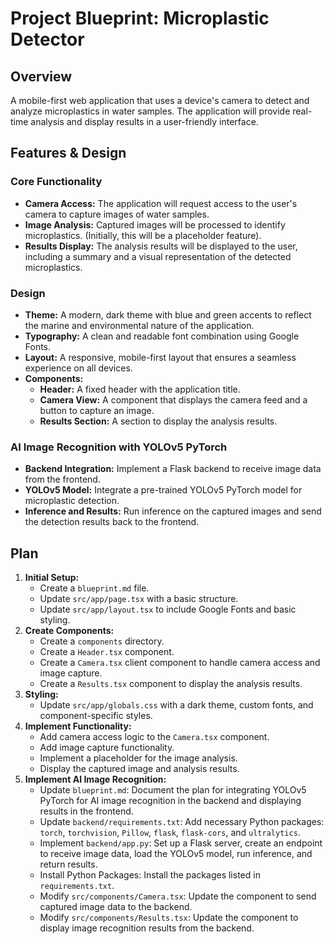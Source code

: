 # Project Blueprint: Microplastic Detector

## Overview

A mobile-first web application that uses a device's camera to detect and analyze microplastics in water samples. The application will provide real-time analysis and display results in a user-friendly interface.

## Features & Design

### Core Functionality
- **Camera Access:** The application will request access to the user's camera to capture images of water samples.
- **Image Analysis:** Captured images will be processed to identify microplastics. (Initially, this will be a placeholder feature).
- **Results Display:** The analysis results will be displayed to the user, including a summary and a visual representation of the detected microplastics.

### Design
- **Theme:** A modern, dark theme with blue and green accents to reflect the marine and environmental nature of the application.
- **Typography:** A clean and readable font combination using Google Fonts.
- **Layout:** A responsive, mobile-first layout that ensures a seamless experience on all devices.
- **Components:**
    - **Header:** A fixed header with the application title.
    - **Camera View:** A component that displays the camera feed and a button to capture an image.
    - **Results Section:** A section to display the analysis results.

### AI Image Recognition with YOLOv5 PyTorch
- **Backend Integration:** Implement a Flask backend to receive image data from the frontend.
- **YOLOv5 Model:** Integrate a pre-trained YOLOv5 PyTorch model for microplastic detection.
- **Inference and Results:** Run inference on the captured images and send the detection results back to the frontend.

## Plan

1.  **Initial Setup:**
    *   Create a `blueprint.md` file.
    *   Update `src/app/page.tsx` with a basic structure.
    *   Update `src/app/layout.tsx` to include Google Fonts and basic styling.
2.  **Create Components:**
    *   Create a `components` directory.
    *   Create a `Header.tsx` component.
    *   Create a `Camera.tsx` client component to handle camera access and image capture.
    *   Create a `Results.tsx` component to display the analysis results.
3.  **Styling:**
    *   Update `src/app/globals.css` with a dark theme, custom fonts, and component-specific styles.
4.  **Implement Functionality:**
    *   Add camera access logic to the `Camera.tsx` component.
    *   Add image capture functionality.
    *   Implement a placeholder for the image analysis.
    *   Display the captured image and analysis results.
5.  **Implement AI Image Recognition:**
    *   Update `blueprint.md`: Document the plan for integrating YOLOv5 PyTorch for AI image recognition in the backend and displaying results in the frontend.
    *   Update `backend/requirements.txt`: Add necessary Python packages: `torch`, `torchvision`, `Pillow`, `flask`, `flask-cors`, and `ultralytics`.
    *   Implement `backend/app.py`: Set up a Flask server, create an endpoint to receive image data, load the YOLOv5 model, run inference, and return results.
    *   Install Python Packages: Install the packages listed in `requirements.txt`.
    *   Modify `src/components/Camera.tsx`: Update the component to send captured image data to the backend.
    *   Modify `src/components/Results.tsx`: Update the component to display image recognition results from the backend.
